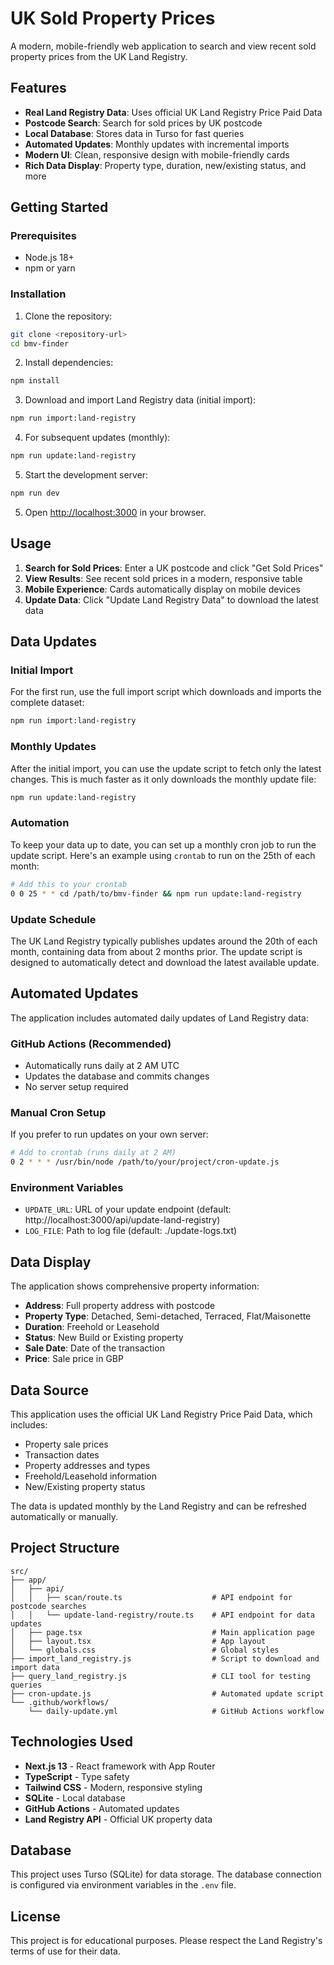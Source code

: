 # UK Sold Property Prices

A modern, mobile-friendly web application to search and view recent sold property prices from the UK Land Registry.

## Features

- **Real Land Registry Data**: Uses official UK Land Registry Price Paid Data
- **Postcode Search**: Search for sold prices by UK postcode
- **Local Database**: Stores data in Turso for fast queries
- **Automated Updates**: Monthly updates with incremental imports
- **Modern UI**: Clean, responsive design with mobile-friendly cards
- **Rich Data Display**: Property type, duration, new/existing status, and more

## Getting Started

### Prerequisites

- Node.js 18+ 
- npm or yarn

### Installation

1. Clone the repository:
```bash
git clone <repository-url>
cd bmv-finder
```

2. Install dependencies:
```bash
npm install
```

3. Download and import Land Registry data (initial import):
```bash
npm run import:land-registry
```

4. For subsequent updates (monthly):
```bash
npm run update:land-registry
```

5. Start the development server:
```bash
npm run dev
```

5. Open [http://localhost:3000](http://localhost:3000) in your browser.

## Usage

1. **Search for Sold Prices**: Enter a UK postcode and click "Get Sold Prices"
2. **View Results**: See recent sold prices in a modern, responsive table
3. **Mobile Experience**: Cards automatically display on mobile devices
4. **Update Data**: Click "Update Land Registry Data" to download the latest data

## Data Updates

### Initial Import

For the first run, use the full import script which downloads and imports the complete dataset:

```bash
npm run import:land-registry
```

### Monthly Updates

After the initial import, you can use the update script to fetch only the latest changes. This is much faster as it only downloads the monthly update file:

```bash
npm run update:land-registry
```

### Automation

To keep your data up to date, you can set up a monthly cron job to run the update script. Here's an example using `crontab` to run on the 25th of each month:

```bash
# Add this to your crontab
0 0 25 * * cd /path/to/bmv-finder && npm run update:land-registry
```

### Update Schedule

The UK Land Registry typically publishes updates around the 20th of each month, containing data from about 2 months prior. The update script is designed to automatically detect and download the latest available update.

## Automated Updates

The application includes automated daily updates of Land Registry data:

### GitHub Actions (Recommended)
- Automatically runs daily at 2 AM UTC
- Updates the database and commits changes
- No server setup required

### Manual Cron Setup
If you prefer to run updates on your own server:

```bash
# Add to crontab (runs daily at 2 AM)
0 2 * * * /usr/bin/node /path/to/your/project/cron-update.js
```

### Environment Variables
- `UPDATE_URL`: URL of your update endpoint (default: http://localhost:3000/api/update-land-registry)
- `LOG_FILE`: Path to log file (default: ./update-logs.txt)

## Data Display

The application shows comprehensive property information:

- **Address**: Full property address with postcode
- **Property Type**: Detached, Semi-detached, Terraced, Flat/Maisonette
- **Duration**: Freehold or Leasehold
- **Status**: New Build or Existing property
- **Sale Date**: Date of the transaction
- **Price**: Sale price in GBP

## Data Source

This application uses the official UK Land Registry Price Paid Data, which includes:
- Property sale prices
- Transaction dates
- Property addresses and types
- Freehold/Leasehold information
- New/Existing property status

The data is updated monthly by the Land Registry and can be refreshed automatically or manually.

## Project Structure

```
src/
├── app/
│   ├── api/
│   │   ├── scan/route.ts                    # API endpoint for postcode searches
│   │   └── update-land-registry/route.ts    # API endpoint for data updates
│   ├── page.tsx                             # Main application page
│   ├── layout.tsx                           # App layout
│   └── globals.css                          # Global styles
├── import_land_registry.js                  # Script to download and import data
├── query_land_registry.js                   # CLI tool for testing queries
├── cron-update.js                           # Automated update script
└── .github/workflows/
    └── daily-update.yml                     # GitHub Actions workflow
```

## Technologies Used

- **Next.js 13** - React framework with App Router
- **TypeScript** - Type safety
- **Tailwind CSS** - Modern, responsive styling
- **SQLite** - Local database
- **GitHub Actions** - Automated updates
- **Land Registry API** - Official UK property data

## Database

This project uses Turso (SQLite) for data storage. The database connection is configured via environment variables in the `.env` file.

## License

This project is for educational purposes. Please respect the Land Registry's terms of use for their data.
